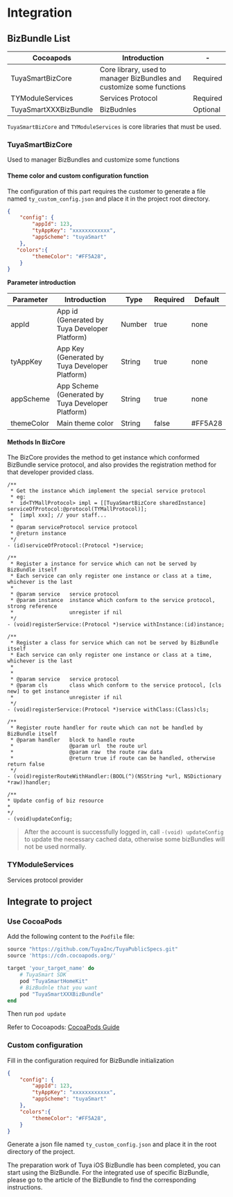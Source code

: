 # Integration



## BizBundle List

| Cocoapods                        |         Introduction                               | - |
| --------------------------- | ------------------------------------------------ | ---- |
| TuyaSmartBizCore            | Core library, used to manager BizBundles and customize some functions | Required |
| TYModuleServices            | Services Protocol                            | Required |
| TuyaSmartXXXBizBundle | BizBudnles                             | Optional |



`TuyaSmartBizCore` and `TYModuleServices` is core libraries that must be used.

### TuyaSmartBizCore

Used to manager BizBundles and customize some functions

#### Theme color and custom configuration function

The configuration of this part requires the customer to generate a file named `ty_custom_config.json` and place it in the project root directory.

```json
{
    "config": {
        "appId": 123,    
        "tyAppKey": "xxxxxxxxxxxx", 
        "appScheme": "tuyaSmart"
    },
   "colors":{
        "themeColor": "#FF5A28", 
    }
}
```



**Parameter introduction**

| Parameter            | Introduction                         | Type | Required | Default |
| --------------- | ---------------------------- |-| - | -|
| appId           | App id (Generated by Tuya Developer Platform)                     | Number | true | none |
| tyAppKey        | App Key (Generated by Tuya Developer Platform) | String | true | none |
| appScheme       | App Scheme (Generated by Tuya Developer Platform)                  | String | true | none |
| themeColor      | Main theme color                | String | false | #FF5A28 |



#### Methods In BizCore

The BizCore provides the method to get instance which conformed BizBundle service protocol, and also provides the registration method for that developer provided class.

```objc
/**
 * Get the instance which implement the special service protocol
 * eg:
 *  id<TYMallProtocol> impl = [[TuyaSmartBizCore sharedInstance] serviceOfProtocol:@protocol(TYMallProtocol)];
 *  [impl xxx]; // your staff...
 *
 * @param serviceProtocol service protocol
 * @return instance
 */
- (id)serviceOfProtocol:(Protocol *)service;

/**
 * Register a instance for service which can not be served by BizBundle itself
 * Each service can only register one instance or class at a time, whichever is the last
 *
 * @param service   service protocol
 * @param instance  instance which conform to the service protocol, strong reference
 *                  unregister if nil
 */
- (void)registerService:(Protocol *)service withInstance:(id)instance;

/**
 * Register a class for service which can not be served by BizBundle itself
 * Each service can only register one instance or class at a time, whichever is the last
 *
 *
 * @param service   service protocol
 * @param cls       class which conform to the service protocol, [cls new] to get instance
 *                  unregister if nil
 */
- (void)registerService:(Protocol *)service withClass:(Class)cls;

/**
 * Register route handler for route which can not be handled by BizBundle itself
 * @param handler   block to handle route
 *                  @param url  the route url
 *                  @param raw  the route raw data
 *                  @return true if route can be handled, otherwise return false
 */
- (void)registerRouteWithHandler:(BOOL(^)(NSString *url, NSDictionary *raw))handler;

/**
* Update config of biz resource
*
*/
- (void)updateConfig;
```

> After the account is successfully logged in,  call `-(void) updateConfig` to update the necessary cached data, otherwise some bizBundles will not be used normally.

### TYModuleServices

Services protocol provider


## Integrate to project

### Use CocoaPods

Add the following content to the `Podfile` file:

```ruby
source "https://github.com/TuyaInc/TuyaPublicSpecs.git"
source 'https://cdn.cocoapods.org/'

target 'your_target_name' do
    # TuyaSmart SDK
    pod "TuyaSmartHomeKit"
    # BizBudnle that you want
    pod "TuyaSmartXXXBizBundle"
end
```

Then run `pod update`

Refer to Cocoapods: [CocoaPods Guide](https://guides.cocoapods.org)


### Custom configuration

Fill in the configuration required for BizBundle initialization

```json
{
    "config": {
        "appId": 123,    
        "tyAppKey": "xxxxxxxxxxxx", 
        "appScheme": "tuyaSmart"
    },
    "colors":{
        "themeColor": "#FF5A28", 
    }
}
```
Generate a json file named `ty_custom_config.json` and place it in the root directory of the project.

The preparation work of Tuya iOS BizBundle has been completed, you can start using the BizBundle. 
For the integrated use of specific BizBundle, please go to the article of the BizBundle to find the corresponding instructions.
















